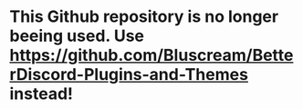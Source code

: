 # This Github repository is no longer beeing used. Use https://github.com/Bluscream/BetterDiscord-Plugins-and-Themes instead!
